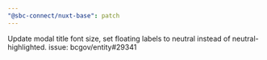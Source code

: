 ```yaml
---
"@sbc-connect/nuxt-base": patch
---
```


Update modal title font size, set floating labels to neutral instead of neutral-highlighted. issue: bcgov/entity#29341
